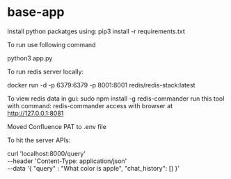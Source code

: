 # base-app

Install python packatges using:
pip3 install -r requirements.txt

To run use following command

python3 app.py


To run redis server locally:

docker run -d -p 6379:6379 -p 8001:8001 redis/redis-stack:latest

To view redis data in gui:
sudo npm install -g redis-commander
run this tool with command: redis-commander
access with browser at http://127.0.0.1:8081


Moved Confluence PAT to .env file


To hit the server APIs:

curl 'localhost:8000/query' \
--header 'Content-Type: application/json' \
--data '{
    "query" : "What color is apple",
    "chat_history": []
}'
